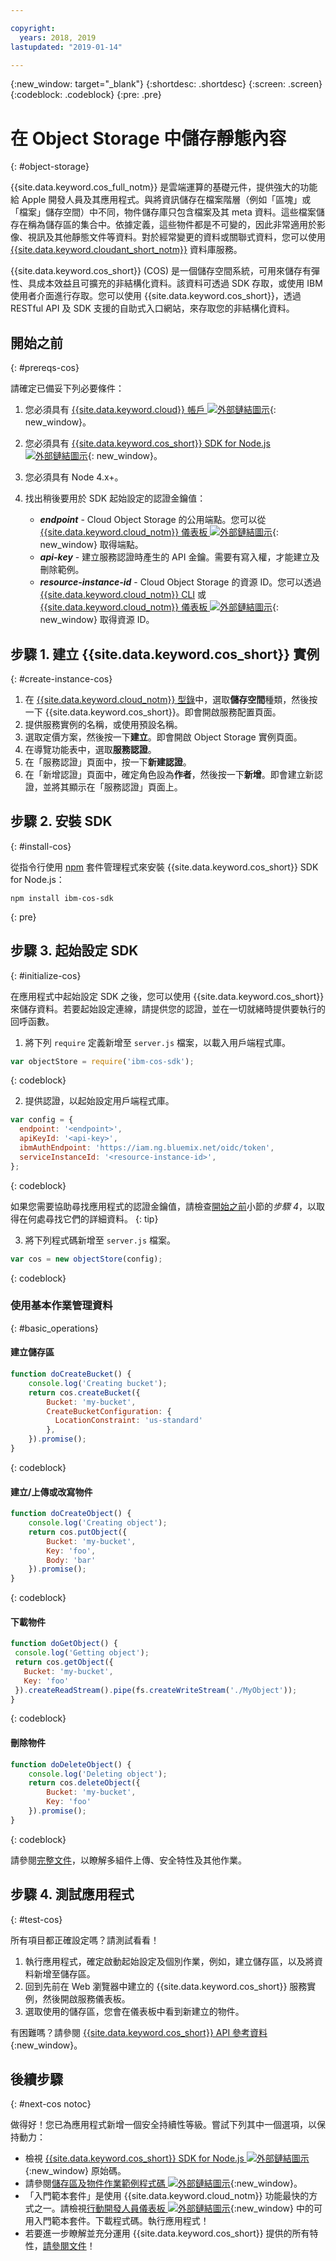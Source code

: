 ```yaml
---

copyright:
  years: 2018, 2019
lastupdated: "2019-01-14"

---
```

{:new_window: target="_blank"}
{:shortdesc: .shortdesc}
{:screen: .screen}
{:codeblock: .codeblock}
{:pre: .pre}

# 在 Object Storage 中儲存靜態內容
{: #object-storage}

<!-- Sample Code for the SDK: https://github.com/ibm/ibm-cos-sdk-js#example-code -->

<!-- More sample code: https://cloud.ibm.com/docs/services/cloud-object-storage/libraries/node.html#using-node-js -->

<!-- Object storage tutorial under the Storing and sharing data topicgroup:
https://cloud.ibm.com/docs/services/cloud-object-storage/about-cos.html#about-ibm-cloud-object-storage -->

{{site.data.keyword.cos_full_notm}} 是雲端運算的基礎元件，提供強大的功能給 Apple 開發人員及其應用程式。與將資訊儲存在檔案階層（例如「區塊」或「檔案」儲存空間）中不同，物件儲存庫只包含檔案及其 meta 資料。這些檔案儲存在稱為儲存區的集合中。依據定義，這些物件都是不可變的，因此非常適用於影像、視訊及其他靜態文件等資料。對於經常變更的資料或關聯式資料，您可以使用 [{{site.data.keyword.cloudant_short_notm}}](/docs/node/cloudant.html) 資料庫服務。

{{site.data.keyword.cos_short}} (COS) 是一個儲存空間系統，可用來儲存有彈性、具成本效益且可擴充的非結構化資料。該資料可透過 SDK 存取，或使用 IBM 使用者介面進行存取。您可以使用 {{site.data.keyword.cos_short}}，透過 RESTful API 及 SDK 支援的自助式入口網站，來存取您的非結構化資料。

## 開始之前
{: #prereqs-cos}

請確定已備妥下列必要條件：
1. 您必須具有 [{{site.data.keyword.cloud}} 帳戶 ![外部鏈結圖示](../icons/launch-glyph.svg "外部鏈結圖示")](https://cloud.ibm.com/registration/?target=%2Fdeveloper%2Fappservice%2Fcreate-app){: new_window}。
2. 您必須具有 [{{site.data.keyword.cos_short}} SDK for Node.js ![外部鏈結圖示](../icons/launch-glyph.svg "外部鏈結圖示")](https://github.com/ibm/ibm-cos-sdk-js){: new_window}。
3. 您必須具有 Node 4.x+。
4. 找出稍後要用於 SDK 起始設定的認證金鑰值：

    * _**endpoint**_ - Cloud Object Storage 的公用端點。您可以從 [{{site.data.keyword.cloud_notm}} 儀表板 ![外部鏈結圖示](../icons/launch-glyph.svg "外部鏈結圖示")](https://cloud.ibm.com/dashboard/apps){: new_window} 取得端點。
    * _**api-key**_ - 建立服務認證時產生的 API 金鑰。需要有寫入權，才能建立及刪除範例。
    * _**resource-instance-id**_ - Cloud Object Storage 的資源 ID。您可以透過 [{{site.data.keyword.cloud_notm}} CLI](/docs/cli/index.html) 或 [{{site.data.keyword.cloud_notm}} 儀表板 ![外部鏈結圖示](../icons/launch-glyph.svg "外部鏈結圖示")](https://cloud.ibm.com/dashboard/apps){: new_window} 取得資源 ID。

## 步驟 1. 建立 {{site.data.keyword.cos_short}} 實例
{: #create-instance-cos}

1. 在 [{{site.data.keyword.cloud_notm}} 型錄](https://cloud.ibm.com/catalog/)中，選取**儲存空間**種類，然後按一下 {{site.data.keyword.cos_short}}。即會開啟服務配置頁面。
2. 提供服務實例的名稱，或使用預設名稱。
3. 選取定價方案，然後按一下**建立**。即會開啟 Object Storage 實例頁面。
4. 在導覽功能表中，選取**服務認證**。
5. 在「服務認證」頁面中，按一下**新建認證**。
6. 在「新增認證」頁面中，確定角色設為**作者**，然後按一下**新增**。即會建立新認證，並將其顯示在「服務認證」頁面上。

## 步驟 2. 安裝 SDK
{: #install-cos}

從指令行使用 [npm](https://nodejs.org/) 套件管理程式來安裝 {{site.data.keyword.cos_short}} SDK for Node.js：
```
npm install ibm-cos-sdk
```
{: pre}

## 步驟 3. 起始設定 SDK
{: #initialize-cos}

在應用程式中起始設定 SDK 之後，您可以使用 {{site.data.keyword.cos_short}} 來儲存資料。若要起始設定連線，請提供您的認證，並在一切就緒時提供要執行的回呼函數。

1. 將下列 `require` 定義新增至 `server.js` 檔案，以載入用戶端程式庫。
  ```js
  var objectStore = require('ibm-cos-sdk');
  ```
  {: codeblock}

2. 提供認證，以起始設定用戶端程式庫。
  ```js
  var config = {
    endpoint: '<endpoint>',
    apiKeyId: '<api-key>',
    ibmAuthEndpoint: 'https://iam.ng.bluemix.net/oidc/token',
    serviceInstanceId: '<resource-instance-id>',
  };
  ```
  {: codeblock}

  如果您需要協助尋找應用程式的認證金鑰值，請檢查[開始之前](/docs/node/object_storage.html#prereqs-cos)小節的*步驟 4*，以取得在何處尋找它們的詳細資料。
  {: tip}

3. 將下列程式碼新增至 `server.js` 檔案。
  ```js
  var cos = new objectStore(config);
  ```
  {: codeblock}

### 使用基本作業管理資料
{: #basic_operations}
<!--Borrowed from https://github.com/ibm/ibm-cos-sdk-js#example-code-->

#### 建立儲存區
```js
function doCreateBucket() {
    console.log('Creating bucket');
    return cos.createBucket({
        Bucket: 'my-bucket',
        CreateBucketConfiguration: {
          LocationConstraint: 'us-standard'
        },
    }).promise();
}
```
{: codeblock}

#### 建立/上傳或改寫物件
```js
function doCreateObject() {
    console.log('Creating object');
    return cos.putObject({
        Bucket: 'my-bucket',
        Key: 'foo',
        Body: 'bar'
    }).promise();
}
```
{: codeblock}

#### 下載物件
<!-- Verify this snippet with Nick when he returns from vacation -->
```js
function doGetObject() {
 console.log('Getting object');
 return cos.getObject({
   Bucket: 'my-bucket',
   Key: 'foo'
 }).createReadStream().pipe(fs.createWriteStream('./MyObject'));
}
```
{: codeblock}

#### 刪除物件
```js
function doDeleteObject() {
    console.log('Deleting object');
    return cos.deleteObject({
        Bucket: 'my-bucket',
        Key: 'foo'
    }).promise();
}
```
{: codeblock}

請參閱[完整文件](/docs/services/cloud-object-storage/libraries/node.html#using-node-js)，以瞭解多組件上傳、安全特性及其他作業。

## 步驟 4. 測試應用程式
{: #test-cos}

所有項目都正確設定嗎？請測試看看！

1. 執行應用程式，確定啟動起始設定及個別作業，例如，建立儲存區，以及將資料新增至儲存區。
2. 回到先前在 Web 瀏覽器中建立的 {{site.data.keyword.cos_short}} 服務實例，然後開啟服務儀表板。
3. 選取使用的儲存區，您會在儀表板中看到新建立的物件。

有困難嗎？請參閱 [{{site.data.keyword.cos_short}} API 參考資料](/docs/services/cloud-object-storage/api-reference/about-api.html){:new_window}。

## 後續步驟
{: #next-cos notoc}

做得好！您已為應用程式新增一個安全持續性等級。嘗試下列其中一個選項，以保持動力：

* 檢視 [{{site.data.keyword.cos_short}} SDK for Node.js ![外部鏈結圖示](../icons/launch-glyph.svg "外部鏈結圖示")](https://github.com/ibm/ibm-cos-sdk-js){:new_window} 原始碼。
* 請參閱[儲存區及物件作業範例程式碼 ![外部鏈結圖示](../icons/launch-glyph.svg "外部鏈結圖示")](https://github.com/ibm/ibm-cos-sdk-js#example-code){:new_window}。
* 「入門範本套件」是使用 {{site.data.keyword.cloud_notm}} 功能最快的方式之一。請檢視[行動開發人員儀表板 ![外部鏈結圖示](../icons/launch-glyph.svg "外部鏈結圖示")](https://cloud.ibm.com/developer/mobile/dashboard){:new_window} 中的可用入門範本套件。下載程式碼。執行應用程式！
* 若要進一步瞭解並充分運用 {{site.data.keyword.cos_short}} 提供的所有特性，[請參閱文件](/docs/services/cloud-object-storage/about-cos.html)！
